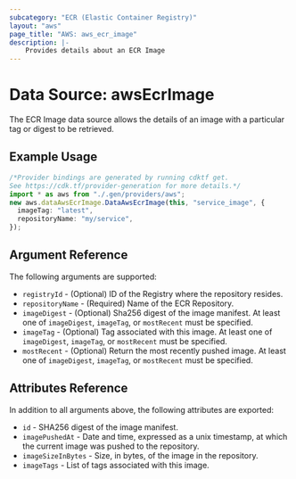 ```yaml
---
subcategory: "ECR (Elastic Container Registry)"
layout: "aws"
page_title: "AWS: aws_ecr_image"
description: |-
    Provides details about an ECR Image
---
```


# Data Source: awsEcrImage

The ECR Image data source allows the details of an image with a particular tag or digest to be retrieved.

## Example Usage

```typescript
/*Provider bindings are generated by running cdktf get.
See https://cdk.tf/provider-generation for more details.*/
import * as aws from "./.gen/providers/aws";
new aws.dataAwsEcrImage.DataAwsEcrImage(this, "service_image", {
  imageTag: "latest",
  repositoryName: "my/service",
});

```

## Argument Reference

The following arguments are supported:

* `registryId` - (Optional) ID of the Registry where the repository resides.
* `repositoryName` - (Required) Name of the ECR Repository.
* `imageDigest` - (Optional) Sha256 digest of the image manifest. At least one of `imageDigest`, `imageTag`, or `mostRecent` must be specified.
* `imageTag` - (Optional) Tag associated with this image. At least one of `imageDigest`, `imageTag`, or `mostRecent` must be specified.
* `mostRecent` - (Optional) Return the most recently pushed image. At least one of `imageDigest`, `imageTag`, or `mostRecent` must be specified.

## Attributes Reference

In addition to all arguments above, the following attributes are exported:

* `id` - SHA256 digest of the image manifest.
* `imagePushedAt` - Date and time, expressed as a unix timestamp, at which the current image was pushed to the repository.
* `imageSizeInBytes` - Size, in bytes, of the image in the repository.
* `imageTags` - List of tags associated with this image.
